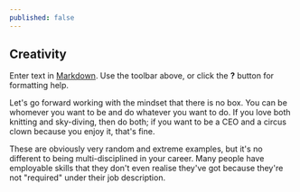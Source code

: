 ```yaml
---
published: false
---
```


## Creativity

Enter text in [Markdown](http://daringfireball.net/projects/markdown/). Use the toolbar above, or click the **?** button for formatting help.

Let's go forward working with the mindset that there is no box. You can be whomever you want to be and do whatever you want to do. If you love both knitting and sky-diving, then do both; if you want to be a CEO and a circus clown because you enjoy it, that's fine. 

These are obviously very random and extreme examples, but it's no different to being multi-disciplined in your career. Many people have employable skills that they don't even realise they've got because they're not "required" under their job description. 
